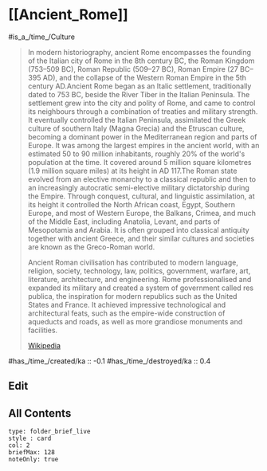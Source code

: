 # [[Ancient_Rome]] 

#is_a_/time_/Culture 

> In modern historiography, ancient Rome encompasses the founding of the Italian city of Rome in the 8th century BC, the Roman Kingdom (753–509 BC), Roman Republic (509–27 BC), Roman Empire (27 BC– 395 AD), and the collapse of the Western Roman Empire in the 5th century AD.Ancient Rome began as an Italic settlement, traditionally dated to 753 BC, beside the River Tiber in the Italian Peninsula. The settlement grew into the city and polity of Rome, and came to control its neighbours through a combination of treaties and military strength. It eventually controlled the Italian Peninsula, assimilated the Greek culture of southern Italy (Magna Grecia) and the Etruscan culture, becoming a dominant power in the Mediterranean region and parts of Europe. It was among the largest empires in the ancient world, with an estimated 50 to 90 million inhabitants, roughly 20% of the world's population at the time. It covered around 5 million square kilometres (1.9 million square miles) at its height in AD 117.The Roman state evolved from an elective monarchy to a classical republic and then to an increasingly autocratic semi-elective military dictatorship during the Empire. Through conquest, cultural, and linguistic assimilation, at its height it controlled the North African coast, Egypt, Southern Europe, and most of Western Europe, the Balkans, Crimea, and much of the Middle East, including Anatolia, Levant, and parts of Mesopotamia and Arabia. It is often grouped into classical antiquity together with ancient Greece, and their similar cultures and societies are known as the Greco-Roman world.
>
> Ancient Roman civilisation has contributed to modern language, religion, society, technology, law, politics, government, warfare, art, literature, architecture, and engineering. Rome professionalised and expanded its military and created a system of government called res publica, the inspiration for modern republics such as the United States and France. It achieved impressive technological and architectural feats, such as the empire-wide construction of aqueducts and roads, as well as more grandiose monuments and facilities.
>
> [Wikipedia](https://en.wikipedia.org/wiki/Ancient%20Rome)


#has_/time_/created/ka :: -0.1 
#has_/time_/destroyed/ka :: 0.4 


## Edit

## All Contents

```ccard
type: folder_brief_live
style : card
col: 2
briefMax: 128
noteOnly: true
```

